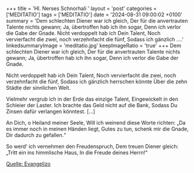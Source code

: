 +++
title = 'Hl. Nerses Schnorhali  '
layout = 'post'
categories = ['MEDITATIO']
tags = ['MEDITATIO']
date = '2024-08-31 09:00:02 +0100'
summary = 'Dem schlechten Diener war ich gleich, Der für die anvertrauten Talente nichts gewann; Ja, übertroffen hab ich ihn sogar, Denn ich verlor die Gabe der Gnade.   Nicht verdoppelt hab ich Dein Talent, Noch vervierfacht die zwei, noch verzehnfacht die fünf, Sodass ich gänzlich ....'
linkedsummaryImage = 'meditatio.jpg'
keepImageRatio = 'true'
+++
Dem schlechten Diener war ich gleich,
Der für die anvertrauten Talente nichts gewann;
Ja, übertroffen hab ich ihn sogar,
Denn ich verlor die Gabe der Gnade.
 
Nicht verdoppelt hab ich Dein Talent,
Noch vervierfacht die zwei, noch verzehnfacht die fünf,
Sodass ich gänzlich herrschen könnte
Über die zehn Städte der sinnlichen Welt.<!--more-->
 
Vielmehr vergrub ich in der Erde das einzige Talent,
Eingewickelt in den Schleier der Laster.
Ich brachte das Geld nicht auf die Bank,
Sodass Du Zinsen dafür verlangen könntest. [...]
 
An Dich, o Heiland meiner Seele,
Will ich weinend diese Worte richten:
„Da es immer noch in meinen Händen liegt, Gutes zu tun,
schenk mir die Gnade, Dir dadurch zu gefallen.“
 
So werd‘ ich vernehmen den Freudenspruch,
Dem treuen Diener gleich:
„Tritt ein ins himmlische Haus,
In die Freude deines Herrn!“



[Quelle: Evangelizo](https://evangeliumtagfuertag.org/DE/gospel)
